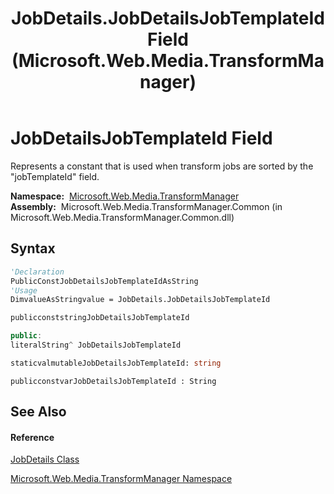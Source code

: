 ﻿---
title: JobDetails.JobDetailsJobTemplateId Field (Microsoft.Web.Media.TransformManager)
TOCTitle: JobDetailsJobTemplateId Field
ms:assetid: F:Microsoft.Web.Media.TransformManager.JobDetails.JobDetailsJobTemplateId
ms:mtpsurl: https://msdn.microsoft.com/en-us/library/microsoft.web.media.transformmanager.jobdetails.jobdetailsjobtemplateid(v=VS.90)
ms:contentKeyID: 35520872
ms.date: 06/14/2012
mtps_version: v=VS.90
f1_keywords:
- Microsoft.Web.Media.TransformManager.JobDetails.JobDetailsJobTemplateId
dev_langs:
- CSharp
- JScript
- VB
- FSharp
- c++
api_location:
- Microsoft.Web.Media.TransformManager.Common.dll
api_name:
- Microsoft.Web.Media.TransformManager.JobDetails.JobDetailsJobTemplateId
api_type:
- Managed
topic_type:
- apiref
- kbSyntax
product_family_name: VS
ROBOTS: INDEX,FOLLOW
---

# JobDetailsJobTemplateId Field

Represents a constant that is used when transform jobs are sorted by the "jobTemplateId" field.

**Namespace:**  [Microsoft.Web.Media.TransformManager](microsoft-web-media-transformmanager-namespace.md)  
**Assembly:**  Microsoft.Web.Media.TransformManager.Common (in Microsoft.Web.Media.TransformManager.Common.dll)

## Syntax

``` vb
'Declaration
PublicConstJobDetailsJobTemplateIdAsString
'Usage
DimvalueAsStringvalue = JobDetails.JobDetailsJobTemplateId
```

``` csharp
publicconststringJobDetailsJobTemplateId
```

``` c++
public:
literalString^ JobDetailsJobTemplateId
```

``` fsharp
staticvalmutableJobDetailsJobTemplateId: string
```

``` jscript
publicconstvarJobDetailsJobTemplateId : String
```

## See Also

#### Reference

[JobDetails Class](jobdetails-class-microsoft-web-media-transformmanager.md)

[Microsoft.Web.Media.TransformManager Namespace](microsoft-web-media-transformmanager-namespace.md)

